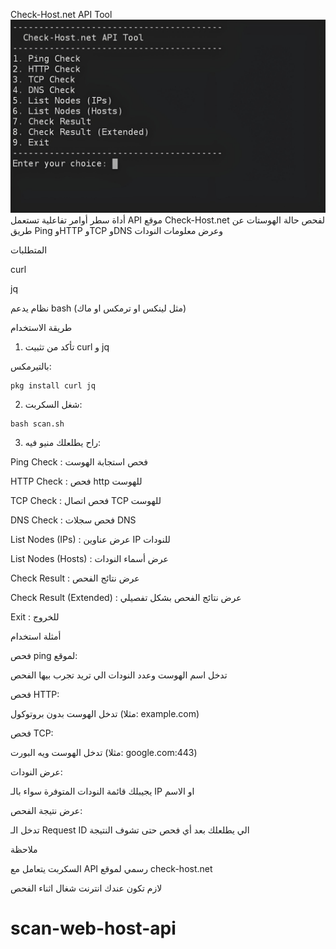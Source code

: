 Check-Host.net API Tool
![لقطة شاشة للأداة](screen.png)
أداة سطر أوامر تفاعلية تستعمل API موقع Check-Host.net
لفحص حالة الهوستات عن طريق Ping وHTTP وTCP وDNS وعرض معلومات النودات

المتطلبات

curl

jq

نظام يدعم bash (مثل لينكس او ترمكس او ماك)


طريقة الاستخدام

1. تأكد من تثبيت curl و jq

بالتيرمكس:
```
pkg install curl jq
```

2. شغل السكربت:
```
bash scan.sh
```

3. راح يطلعلك منيو فيه:

Ping Check : فحص استجابة الهوست

HTTP Check : فحص http للهوست

TCP Check : فحص اتصال TCP للهوست

DNS Check : فحص سجلات DNS

List Nodes (IPs) : عرض عناوين IP للنودات

List Nodes (Hosts) : عرض أسماء النودات

Check Result : عرض نتائج الفحص

Check Result (Extended) : عرض نتائج الفحص بشكل تفصيلي

Exit : للخروج




أمثلة استخدام

فحص ping لموقع:

تدخل اسم الهوست وعدد النودات الي تريد تجرب بيها الفحص

فحص HTTP:

تدخل الهوست بدون بروتوكول (مثلا: example.com)

فحص TCP:

تدخل الهوست ويه البورت (مثلا: google.com:443)

عرض النودات:

يجيبلك قائمة النودات المتوفرة سواء بالـ IP او الاسم

عرض نتيجة الفحص:

تدخل الـ Request ID الي يطلعلك بعد أي فحص حتى تشوف النتيجة


ملاحظة

السكربت يتعامل مع API رسمي لموقع check-host.net

لازم تكون عندك انترنت شغال اثناء الفحص



# scan-web-host-api
